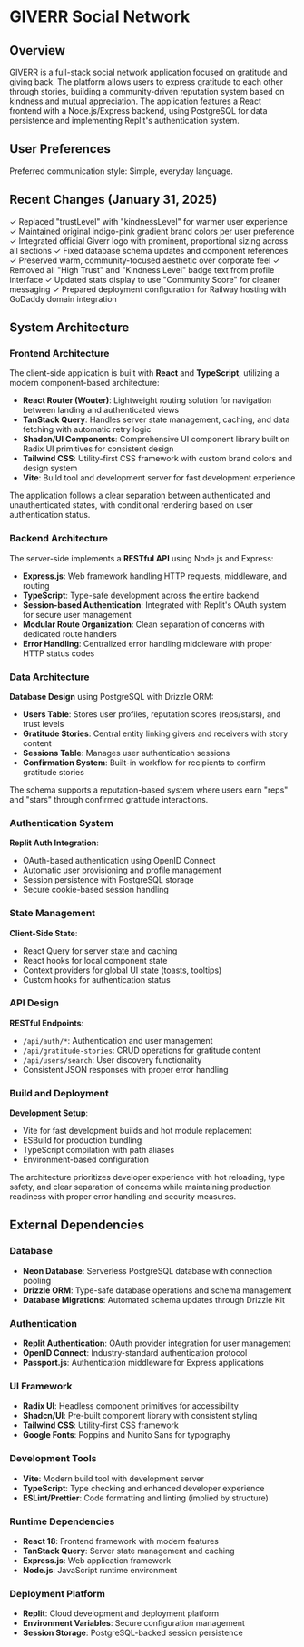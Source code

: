 # GIVERR Social Network

## Overview

GIVERR is a full-stack social network application focused on gratitude and giving back. The platform allows users to express gratitude to each other through stories, building a community-driven reputation system based on kindness and mutual appreciation. The application features a React frontend with a Node.js/Express backend, using PostgreSQL for data persistence and implementing Replit's authentication system.

## User Preferences

Preferred communication style: Simple, everyday language.

## Recent Changes (January 31, 2025)

✓ Replaced "trustLevel" with "kindnessLevel" for warmer user experience  
✓ Maintained original indigo-pink gradient brand colors per user preference
✓ Integrated official Giverr logo with prominent, proportional sizing across all sections
✓ Fixed database schema updates and component references
✓ Preserved warm, community-focused aesthetic over corporate feel
✓ Removed all "High Trust" and "Kindness Level" badge text from profile interface
✓ Updated stats display to use "Community Score" for cleaner messaging
✓ Prepared deployment configuration for Railway hosting with GoDaddy domain integration

## System Architecture

### Frontend Architecture

The client-side application is built with **React** and **TypeScript**, utilizing a modern component-based architecture:

- **React Router (Wouter)**: Lightweight routing solution for navigation between landing and authenticated views
- **TanStack Query**: Handles server state management, caching, and data fetching with automatic retry logic
- **Shadcn/UI Components**: Comprehensive UI component library built on Radix UI primitives for consistent design
- **Tailwind CSS**: Utility-first CSS framework with custom brand colors and design system
- **Vite**: Build tool and development server for fast development experience

The application follows a clear separation between authenticated and unauthenticated states, with conditional rendering based on user authentication status.

### Backend Architecture

The server-side implements a **RESTful API** using Node.js and Express:

- **Express.js**: Web framework handling HTTP requests, middleware, and routing
- **TypeScript**: Type-safe development across the entire backend
- **Session-based Authentication**: Integrated with Replit's OAuth system for secure user management
- **Modular Route Organization**: Clean separation of concerns with dedicated route handlers
- **Error Handling**: Centralized error handling middleware with proper HTTP status codes

### Data Architecture

**Database Design** using PostgreSQL with Drizzle ORM:

- **Users Table**: Stores user profiles, reputation scores (reps/stars), and trust levels
- **Gratitude Stories**: Central entity linking givers and receivers with story content
- **Sessions Table**: Manages user authentication sessions
- **Confirmation System**: Built-in workflow for recipients to confirm gratitude stories

The schema supports a reputation-based system where users earn "reps" and "stars" through confirmed gratitude interactions.

### Authentication System

**Replit Auth Integration**:
- OAuth-based authentication using OpenID Connect
- Automatic user provisioning and profile management
- Session persistence with PostgreSQL storage
- Secure cookie-based session handling

### State Management

**Client-Side State**:
- React Query for server state and caching
- React hooks for local component state
- Context providers for global UI state (toasts, tooltips)
- Custom hooks for authentication status

### API Design

**RESTful Endpoints**:
- `/api/auth/*`: Authentication and user management
- `/api/gratitude-stories`: CRUD operations for gratitude content
- `/api/users/search`: User discovery functionality
- Consistent JSON responses with proper error handling

### Build and Deployment

**Development Setup**:
- Vite for fast development builds and hot module replacement
- ESBuild for production bundling
- TypeScript compilation with path aliases
- Environment-based configuration

The architecture prioritizes developer experience with hot reloading, type safety, and clear separation of concerns while maintaining production readiness with proper error handling and security measures.

## External Dependencies

### Database
- **Neon Database**: Serverless PostgreSQL database with connection pooling
- **Drizzle ORM**: Type-safe database operations and schema management
- **Database Migrations**: Automated schema updates through Drizzle Kit

### Authentication
- **Replit Authentication**: OAuth provider integration for user management
- **OpenID Connect**: Industry-standard authentication protocol
- **Passport.js**: Authentication middleware for Express applications

### UI Framework
- **Radix UI**: Headless component primitives for accessibility
- **Shadcn/UI**: Pre-built component library with consistent styling
- **Tailwind CSS**: Utility-first CSS framework
- **Google Fonts**: Poppins and Nunito Sans for typography

### Development Tools
- **Vite**: Modern build tool with development server
- **TypeScript**: Type checking and enhanced developer experience
- **ESLint/Prettier**: Code formatting and linting (implied by structure)

### Runtime Dependencies
- **React 18**: Frontend framework with modern features
- **TanStack Query**: Server state management and caching
- **Express.js**: Web application framework
- **Node.js**: JavaScript runtime environment

### Deployment Platform
- **Replit**: Cloud development and deployment platform
- **Environment Variables**: Secure configuration management
- **Session Storage**: PostgreSQL-backed session persistence